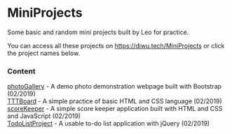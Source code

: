 # MiniProjects
Some basic and random mini projects built by Leo for practice.

You can access all these projects on https://diwu.tech/MiniProjects or click the project names below.

### Content
[photoGallery](https://diwu.tech/MiniProjects/photoGallery) - A demo photo demonstration webpage built with Bootstrap (02/2019)   
[TTTBoard](https://diwu.tech/MiniProjects/TTTBoard) - A simple practice of basic HTML and CSS language (02/2019)   
[scoreKeeper](https://diwu.tech/MiniProjects/scoreKeeper) - A simple score keeper application built with HTML and CSS and JavaScript (02/2019)   
[TodoListProject](https://diwu.tech/MiniProjects/TodoListProject) - A usable to-do list application with jQuery (02/2019)
